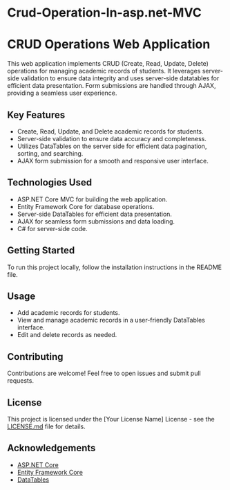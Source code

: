 # Crud-Operation-In-asp.net-MVC
# CRUD Operations Web Application

This web application implements CRUD (Create, Read, Update, Delete) operations for managing academic records of students. It leverages server-side validation to ensure data integrity and uses server-side datatables for efficient data presentation. Form submissions are handled through AJAX, providing a seamless user experience.

## Key Features
- Create, Read, Update, and Delete academic records for students.
- Server-side validation to ensure data accuracy and completeness.
- Utilizes DataTables on the server side for efficient data pagination, sorting, and searching.
- AJAX form submission for a smooth and responsive user interface.

## Technologies Used
- ASP.NET Core MVC for building the web application.
- Entity Framework Core for database operations.
- Server-side DataTables for efficient data presentation.
- AJAX for seamless form submissions and data loading.
- C# for server-side code.

## Getting Started
To run this project locally, follow the installation instructions in the README file.

## Usage
- Add academic records for students.
- View and manage academic records in a user-friendly DataTables interface.
- Edit and delete records as needed.

## Contributing
Contributions are welcome! Feel free to open issues and submit pull requests.

## License
This project is licensed under the [Your License Name] License - see the [LICENSE.md](LICENSE.md) file for details.

## Acknowledgements
- [ASP.NET Core](https://dotnet.microsoft.com/apps/aspnet)
- [Entity Framework Core](https://docs.microsoft.com/en-us/ef/core/)
- [DataTables](https://datatables.net/)
